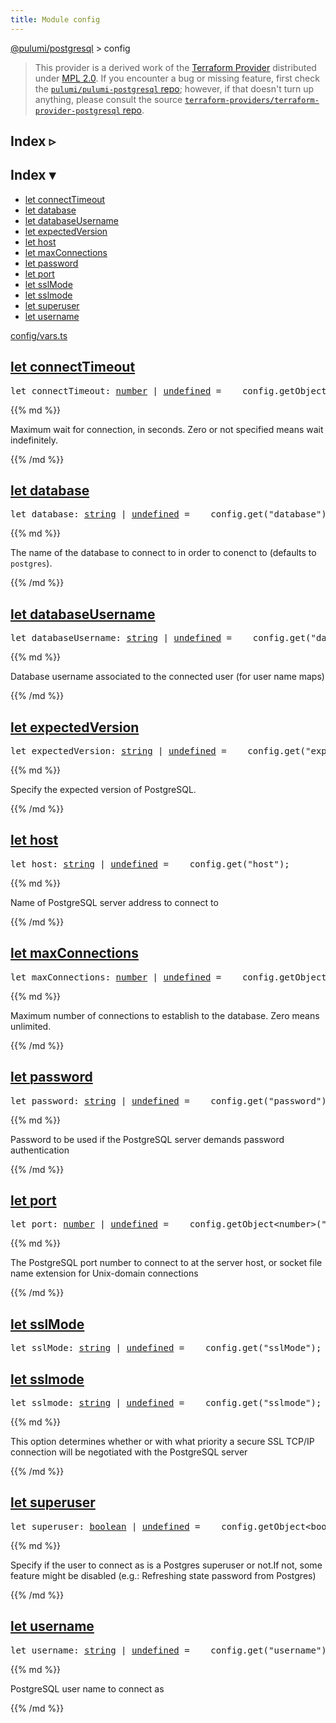```yaml
---
title: Module config
---
```


<!-- WARNING: this page was generated by a tool. Do not edit it by hand. -->
<!-- To change it, please see https://github.com/pulumi/docs/tree/master/tools/tscdocgen. -->

<a href="../">@pulumi/postgresql</a> &gt; config

> This provider is a derived work of the [Terraform Provider](https://github.com/terraform-providers/terraform-provider-postgresql)
> distributed under [MPL 2.0](https://www.mozilla.org/en-US/MPL/2.0/). If you encounter a bug or missing feature,
> first check the [`pulumi/pulumi-postgresql` repo](https://github.com/pulumi/pulumi-postgresql/issues); however, if that doesn't turn up anything,
> please consult the source [`terraform-providers/terraform-provider-postgresql` repo](https://github.com/terraform-providers/terraform-provider-postgresql/issues).



<div class="toggleVisible">
<div class="collapsed">
<h2 class="pdoc-module-header toggleButton" title="Click to show Index">Index ▹</h2>
</div>
<div class="expanded">
<h2 class="pdoc-module-header toggleButton" title="Click to hide Index">Index ▾</h2>
<div class="pdoc-module-contents">
<ul>
<li><a href="#connectTimeout">let connectTimeout</a></li>
<li><a href="#database">let database</a></li>
<li><a href="#databaseUsername">let databaseUsername</a></li>
<li><a href="#expectedVersion">let expectedVersion</a></li>
<li><a href="#host">let host</a></li>
<li><a href="#maxConnections">let maxConnections</a></li>
<li><a href="#password">let password</a></li>
<li><a href="#port">let port</a></li>
<li><a href="#sslMode">let sslMode</a></li>
<li><a href="#sslmode">let sslmode</a></li>
<li><a href="#superuser">let superuser</a></li>
<li><a href="#username">let username</a></li>
</ul>

<a href="https://github.com/pulumi/pulumi-postgresql/blob/c3c857909be392ab63943910833a25a313d85fce/sdk/nodejs/config/vars.ts">config/vars.ts</a> 
</div>
</div>
</div>


<h2 class="pdoc-module-header" id="connectTimeout">
<a class="pdoc-member-name" href="https://github.com/pulumi/pulumi-postgresql/blob/c3c857909be392ab63943910833a25a313d85fce/sdk/nodejs/config/vars.ts#L12">let <b>connectTimeout</b></a>
</h2>
<div class="pdoc-module-contents">
<pre class="highlight"><span class='kd'>let</span> connectTimeout: <span class='kd'><a href='https://developer.mozilla.org/en-US/docs/Web/JavaScript/Reference/Global_Objects/Number'>number</a></span> | <span class='kd'><a href='https://developer.mozilla.org/en-US/docs/Web/JavaScript/Reference/Global_Objects/undefined'>undefined</a></span> = <span class='s2'> __config.getObject&lt;number&gt;(&#34;connectTimeout&#34;)</span>;</pre>
{{% md %}}

Maximum wait for connection, in seconds. Zero or not specified means wait indefinitely.

{{% /md %}}
</div>
<h2 class="pdoc-module-header" id="database">
<a class="pdoc-member-name" href="https://github.com/pulumi/pulumi-postgresql/blob/c3c857909be392ab63943910833a25a313d85fce/sdk/nodejs/config/vars.ts#L16">let <b>database</b></a>
</h2>
<div class="pdoc-module-contents">
<pre class="highlight"><span class='kd'>let</span> database: <span class='kd'><a href='https://developer.mozilla.org/en-US/docs/Web/JavaScript/Reference/Global_Objects/String'>string</a></span> | <span class='kd'><a href='https://developer.mozilla.org/en-US/docs/Web/JavaScript/Reference/Global_Objects/undefined'>undefined</a></span> = <span class='s2'> __config.get(&#34;database&#34;)</span>;</pre>
{{% md %}}

The name of the database to connect to in order to conenct to (defaults to `postgres`).

{{% /md %}}
</div>
<h2 class="pdoc-module-header" id="databaseUsername">
<a class="pdoc-member-name" href="https://github.com/pulumi/pulumi-postgresql/blob/c3c857909be392ab63943910833a25a313d85fce/sdk/nodejs/config/vars.ts#L20">let <b>databaseUsername</b></a>
</h2>
<div class="pdoc-module-contents">
<pre class="highlight"><span class='kd'>let</span> databaseUsername: <span class='kd'><a href='https://developer.mozilla.org/en-US/docs/Web/JavaScript/Reference/Global_Objects/String'>string</a></span> | <span class='kd'><a href='https://developer.mozilla.org/en-US/docs/Web/JavaScript/Reference/Global_Objects/undefined'>undefined</a></span> = <span class='s2'> __config.get(&#34;databaseUsername&#34;)</span>;</pre>
{{% md %}}

Database username associated to the connected user (for user name maps)

{{% /md %}}
</div>
<h2 class="pdoc-module-header" id="expectedVersion">
<a class="pdoc-member-name" href="https://github.com/pulumi/pulumi-postgresql/blob/c3c857909be392ab63943910833a25a313d85fce/sdk/nodejs/config/vars.ts#L24">let <b>expectedVersion</b></a>
</h2>
<div class="pdoc-module-contents">
<pre class="highlight"><span class='kd'>let</span> expectedVersion: <span class='kd'><a href='https://developer.mozilla.org/en-US/docs/Web/JavaScript/Reference/Global_Objects/String'>string</a></span> | <span class='kd'><a href='https://developer.mozilla.org/en-US/docs/Web/JavaScript/Reference/Global_Objects/undefined'>undefined</a></span> = <span class='s2'> __config.get(&#34;expectedVersion&#34;)</span>;</pre>
{{% md %}}

Specify the expected version of PostgreSQL.

{{% /md %}}
</div>
<h2 class="pdoc-module-header" id="host">
<a class="pdoc-member-name" href="https://github.com/pulumi/pulumi-postgresql/blob/c3c857909be392ab63943910833a25a313d85fce/sdk/nodejs/config/vars.ts#L28">let <b>host</b></a>
</h2>
<div class="pdoc-module-contents">
<pre class="highlight"><span class='kd'>let</span> host: <span class='kd'><a href='https://developer.mozilla.org/en-US/docs/Web/JavaScript/Reference/Global_Objects/String'>string</a></span> | <span class='kd'><a href='https://developer.mozilla.org/en-US/docs/Web/JavaScript/Reference/Global_Objects/undefined'>undefined</a></span> = <span class='s2'> __config.get(&#34;host&#34;)</span>;</pre>
{{% md %}}

Name of PostgreSQL server address to connect to

{{% /md %}}
</div>
<h2 class="pdoc-module-header" id="maxConnections">
<a class="pdoc-member-name" href="https://github.com/pulumi/pulumi-postgresql/blob/c3c857909be392ab63943910833a25a313d85fce/sdk/nodejs/config/vars.ts#L32">let <b>maxConnections</b></a>
</h2>
<div class="pdoc-module-contents">
<pre class="highlight"><span class='kd'>let</span> maxConnections: <span class='kd'><a href='https://developer.mozilla.org/en-US/docs/Web/JavaScript/Reference/Global_Objects/Number'>number</a></span> | <span class='kd'><a href='https://developer.mozilla.org/en-US/docs/Web/JavaScript/Reference/Global_Objects/undefined'>undefined</a></span> = <span class='s2'> __config.getObject&lt;number&gt;(&#34;maxConnections&#34;)</span>;</pre>
{{% md %}}

Maximum number of connections to establish to the database. Zero means unlimited.

{{% /md %}}
</div>
<h2 class="pdoc-module-header" id="password">
<a class="pdoc-member-name" href="https://github.com/pulumi/pulumi-postgresql/blob/c3c857909be392ab63943910833a25a313d85fce/sdk/nodejs/config/vars.ts#L36">let <b>password</b></a>
</h2>
<div class="pdoc-module-contents">
<pre class="highlight"><span class='kd'>let</span> password: <span class='kd'><a href='https://developer.mozilla.org/en-US/docs/Web/JavaScript/Reference/Global_Objects/String'>string</a></span> | <span class='kd'><a href='https://developer.mozilla.org/en-US/docs/Web/JavaScript/Reference/Global_Objects/undefined'>undefined</a></span> = <span class='s2'> __config.get(&#34;password&#34;)</span>;</pre>
{{% md %}}

Password to be used if the PostgreSQL server demands password authentication

{{% /md %}}
</div>
<h2 class="pdoc-module-header" id="port">
<a class="pdoc-member-name" href="https://github.com/pulumi/pulumi-postgresql/blob/c3c857909be392ab63943910833a25a313d85fce/sdk/nodejs/config/vars.ts#L40">let <b>port</b></a>
</h2>
<div class="pdoc-module-contents">
<pre class="highlight"><span class='kd'>let</span> port: <span class='kd'><a href='https://developer.mozilla.org/en-US/docs/Web/JavaScript/Reference/Global_Objects/Number'>number</a></span> | <span class='kd'><a href='https://developer.mozilla.org/en-US/docs/Web/JavaScript/Reference/Global_Objects/undefined'>undefined</a></span> = <span class='s2'> __config.getObject&lt;number&gt;(&#34;port&#34;)</span>;</pre>
{{% md %}}

The PostgreSQL port number to connect to at the server host, or socket file name extension for Unix-domain connections

{{% /md %}}
</div>
<h2 class="pdoc-module-header" id="sslMode">
<a class="pdoc-member-name" href="https://github.com/pulumi/pulumi-postgresql/blob/c3c857909be392ab63943910833a25a313d85fce/sdk/nodejs/config/vars.ts#L41">let <b>sslMode</b></a>
</h2>
<div class="pdoc-module-contents">
<pre class="highlight"><span class='kd'>let</span> sslMode: <span class='kd'><a href='https://developer.mozilla.org/en-US/docs/Web/JavaScript/Reference/Global_Objects/String'>string</a></span> | <span class='kd'><a href='https://developer.mozilla.org/en-US/docs/Web/JavaScript/Reference/Global_Objects/undefined'>undefined</a></span> = <span class='s2'> __config.get(&#34;sslMode&#34;)</span>;</pre>
</div>
<h2 class="pdoc-module-header" id="sslmode">
<a class="pdoc-member-name" href="https://github.com/pulumi/pulumi-postgresql/blob/c3c857909be392ab63943910833a25a313d85fce/sdk/nodejs/config/vars.ts#L46">let <b>sslmode</b></a>
</h2>
<div class="pdoc-module-contents">
<pre class="highlight"><span class='kd'>let</span> sslmode: <span class='kd'><a href='https://developer.mozilla.org/en-US/docs/Web/JavaScript/Reference/Global_Objects/String'>string</a></span> | <span class='kd'><a href='https://developer.mozilla.org/en-US/docs/Web/JavaScript/Reference/Global_Objects/undefined'>undefined</a></span> = <span class='s2'> __config.get(&#34;sslmode&#34;)</span>;</pre>
{{% md %}}

This option determines whether or with what priority a secure SSL TCP/IP connection will be negotiated with the
PostgreSQL server

{{% /md %}}
</div>
<h2 class="pdoc-module-header" id="superuser">
<a class="pdoc-member-name" href="https://github.com/pulumi/pulumi-postgresql/blob/c3c857909be392ab63943910833a25a313d85fce/sdk/nodejs/config/vars.ts#L51">let <b>superuser</b></a>
</h2>
<div class="pdoc-module-contents">
<pre class="highlight"><span class='kd'>let</span> superuser: <span class='kd'><a href='https://developer.mozilla.org/en-US/docs/Web/JavaScript/Reference/Global_Objects/Boolean'>boolean</a></span> | <span class='kd'><a href='https://developer.mozilla.org/en-US/docs/Web/JavaScript/Reference/Global_Objects/undefined'>undefined</a></span> = <span class='s2'> __config.getObject&lt;boolean&gt;(&#34;superuser&#34;)</span>;</pre>
{{% md %}}

Specify if the user to connect as is a Postgres superuser or not.If not, some feature might be disabled (e.g.:
Refreshing state password from Postgres)

{{% /md %}}
</div>
<h2 class="pdoc-module-header" id="username">
<a class="pdoc-member-name" href="https://github.com/pulumi/pulumi-postgresql/blob/c3c857909be392ab63943910833a25a313d85fce/sdk/nodejs/config/vars.ts#L55">let <b>username</b></a>
</h2>
<div class="pdoc-module-contents">
<pre class="highlight"><span class='kd'>let</span> username: <span class='kd'><a href='https://developer.mozilla.org/en-US/docs/Web/JavaScript/Reference/Global_Objects/String'>string</a></span> | <span class='kd'><a href='https://developer.mozilla.org/en-US/docs/Web/JavaScript/Reference/Global_Objects/undefined'>undefined</a></span> = <span class='s2'> __config.get(&#34;username&#34;)</span>;</pre>
{{% md %}}

PostgreSQL user name to connect as

{{% /md %}}
</div>

